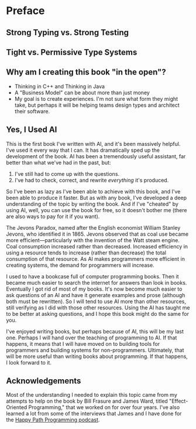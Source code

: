 # Preface

## Strong Typing vs. Strong Testing

## Tight vs. Permissive Type Systems

## Why am I creating this book "in the open"?

- Thinking in C++ and Thinking in Java
- A "Business Model" can be about more than just money
- My goal is to create experiences. I'm not sure what form they might take, but perhaps it will be helping teams design types and architect their software.

## Yes, I Used AI

This is the first book I've written with AI, and it's been massively helpful.
I've used it every way that I can.
It has dramatically sped up the development of the book.
AI has been a tremendously useful assistant, far better than what we've had in the past, but:

1. I've still had to come up with the questions.
2. I've had to check, correct, and rewrite _everything_ it's produced.

So I've been as lazy as I've been able to achieve with this book, and I've been able to produce it faster.
But as with any book, I've developed a deep understanding of the topic by writing the book.
And if I've "cheated" by using AI, well, you can use the book for free, so it doesn't bother me (there are also ways to pay for it if you want).

The Jevons Paradox, named after the English economist William Stanley Jevons, who identified it in 1865.
Jevons observed that as coal use became more efficient—particularly with the invention of the Watt steam engine.
Coal consumption increased rather than decreased.
Increased efficiency in using a resource tends to increase (rather than decrease) the total consumption of that resource.
As AI makes programmers more efficient in creating systems, the demand for programmers will increase.

I used to have a bookcase full of computer programming books.
Then it became much easier to search the internet for answers than look in books.
Eventually I got rid of most of my books.
It's now become much easier to ask questions of an AI and have it generate examples and prose (although both must be rewritten).
So I will tend to use AI more than other resources, still verifying as I did with those other resources.
Using the AI has taught me to be better at asking questions, and I hope this book might do the same for you.

I've enjoyed writing books, but perhaps because of AI, this will be my last one.
Perhaps I will hand over the teaching of programming to AI.
If that happens, it means that I will have moved on to building tools for programmers and building systems for non-programmers.
Ultimately, that will be more useful than writing books about programming.
If that happens, I look forward to it.

## Acknowledgements

Most of the understanding I needed to explain this topic came from my attempts to help on the book by Bill Frasure and James Ward, titled "Effect-Oriented Programming," that we worked on for over four years.
I’ve also learned a lot from some of the interviews that James and I have done for the [Happy Path Programming podcast](https://happypathprogramming.com/).
